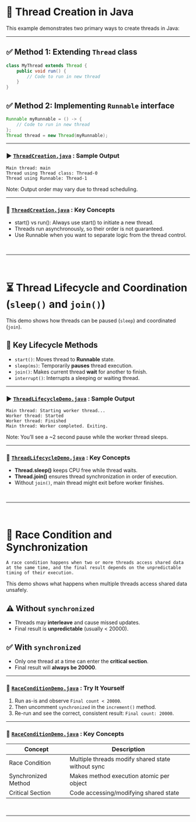 # 🧵 Thread Creation in Java

This example demonstrates two primary ways to create threads in Java:

---

## ✅ Method 1: Extending `Thread` class

```java
class MyThread extends Thread {
    public void run() {
        // Code to run in new thread
    }
}
```

## ✅ Method 2: Implementing `Runnable` interface

```java
Runnable myRunnable = () -> {
    // Code to run in new thread
};
Thread thread = new Thread(myRunnable);
```

---

### ▶️ [`ThreadCreation.java`](./ThreadCreation.java) : Sample Output

```
Main thread: main
Thread using Thread class: Thread-0
Thread using Runnable: Thread-1
```
Note: Output order may vary due to thread scheduling.

---

### 🧠 [`ThreadCreation.java`](./ThreadCreation.java) : Key Concepts

- start() vs run(): Always use start() to initiate a new thread.
- Threads run asynchronously, so their order is not guaranteed.
- Use Runnable when you want to separate logic from the thread control.

<br>

---

<br>

# ⏳ Thread Lifecycle and Coordination (`sleep()` and `join()`)

This demo shows how threads can be paused (`sleep`) and coordinated (`join`).

## 🔄 Key Lifecycle Methods
- `start()`: Moves thread to **Runnable** state.
- `sleep(ms)`: Temporarily **pauses** thread execution.
- `join()`: Makes current thread **wait** for another to finish.
- `interrupt()`: Interrupts a sleeping or waiting thread.

---

### ▶️ [`ThreadLifecycleDemo.java`](./ThreadLifecycleDemo.java) : Sample Output

```
Main thread: Starting worker thread...
Worker thread: Started
Worker thread: Finished
Main thread: Worker completed. Exiting.
```
Note: You’ll see a ~2 second pause while the worker thread sleeps.

---

### 🧠 [`ThreadLifecycleDemo.java`](./ThreadLifecycleDemo.java) : Key Concepts
- **Thread.sleep()** keeps CPU free while thread waits.
- **Thread.join()** ensures thread synchronization in order of execution.
- Without `join()`, main thread might exit before worker finishes.

<br>

---

<br>

# 🔐 Race Condition and Synchronization

```
A race condition happens when two or more threads access shared data at the same time, and the final result depends on the unpredictable timing of their execution.
```

This demo shows what happens when multiple threads access shared data unsafely.

## ⚠️ Without `synchronized`

- Threads may **interleave** and cause missed updates.
- Final result is **unpredictable** (usually < 20000).

## ✅ With `synchronized`

- Only one thread at a time can enter the **critical section**.
- Final result will **always be 20000**.

---

### 🧪 [`RaceConditionDemo.java`](./RaceConditionDemo.java) : Try It Yourself

1. Run as-is and observe `Final count < 20000`.
2. Then uncomment `synchronized` in the `increment()` method.
3. Re-run and see the correct, consistent result: `Final count: 20000`.

---

### 🧠 [`RaceConditionDemo.java`](./RaceConditionDemo.java) : Key Concepts

| Concept             | Description |
|---------------------|-------------|
| Race Condition      | Multiple threads modify shared state without sync |
| Synchronized Method | Makes method execution atomic per object |
| Critical Section    | Code accessing/modifying shared state |

<br>

---

<br>